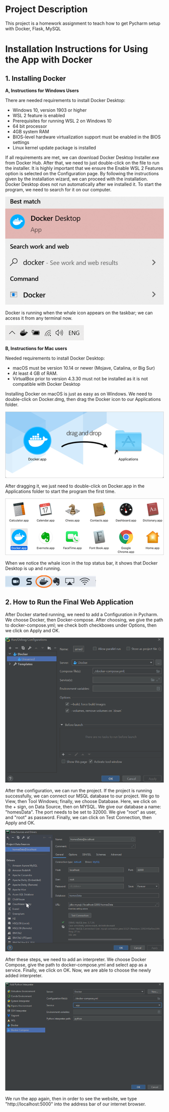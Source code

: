 # Project Description

This project is a homework assignment to teach how to get Pycharm setup with Docker, Flask, MySQL

# Installation Instructions for Using the App with Docker

## 1. Installing Docker

**A, Instructions for Windows Users**

There are needed requirements to install Docker Desktop:

* Windows 10, version 1903 or higher
* WSL 2 feature is enabled
* Prerequisites for running WSL 2 on Windows 10
* 64 bit processor
* 4GB system RAM
* BIOS-level hardware virtualization support must be enabled in the BIOS settings
* Linux kernel update package is installed

If all requirements are met, we can download Docker Desktop Installer.exe from Docker Hub. After that, we need to just
double-click on the file to run the installer. It is highly important that we ensure the Enable WSL 2 Features option is
selected on the Configuration page. By following the instructions given by the installation wizard, we can proceed with
the installation. Docker Desktop does not run automatically after we installed it. To start the program, we need to
search for it on our computer.

![finding Docker](screenshots/Docker_in_Search.png)

Docker is running when the whale icon appears on the taskbar; we can access it from any terminal now.

![whale icon](screenshots/whale_Microsoft.png)

**B, Instructions for Mac users**

Needed requirements to install Docker Desktop:

* macOS must be version 10.14 or newer (Mojave, Catalina, or Big Sur)
* At least 4 GB of RAM.
* VirtualBox prior to version 4.3.30 must not be installed as it is not compatible with Docker Desktop

Installing Docker on macOS is just as easy as on Windows. We need to double-click on Docker.dmg, then drag the Docker
icon to our Applications folder.

![dragging Docker app](screenshots/Docker_app.png)

After dragging it, we just need to double-click on Docker.app in the Applications folder to start the program the first
time.

![starting Docker](screenshots/Docker_run.png)

When we notice the whale icon in the top status bar, it shows that Docker Desktop is up and running.

![running Docker](screenshots/whale_IOS.png)

## 2. How to Run the Final Web Application

After Docker started running, we need to add a Configuration in Pycharm. We choose Docker, then Docker-compose. After
choosing, we give the path to docker-compose.yml; we check both checkboxes under Options, then we click on Apply and OK.

![adding configuration](screenshots/add_configuration.png)

After the configuration, we can run the project. If the project is running successfully, we can connect our MSQL
database to our project. We go to View, then Tool Windows; finally, we choose Database. Here, we click on the + sign, on
Data Source, then on MYSQL. We give our database a name: "homesData". The port needs to be set to 32000. We give "root"
as user, and "root" as password. Finally, we can click on Test Connection, then Apply and OK.

![connecting database](screenshots/database.png)

After these steps, we need to add an interpreter. We choose Docker Compose, give the path to docker-compose.yml and
select app as a service. Finally, we click on OK. Now, we are able to choose the newly added interpreter.

![adding interpreter](screenshots/add_interpreter.png)

We run the app again, then in order to see the website, we type "http://localhost:5000" into the address bar of our
internet browser.

